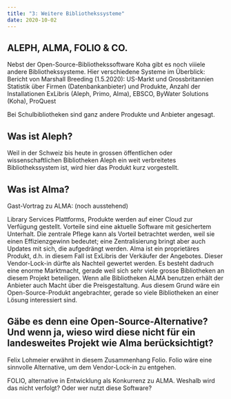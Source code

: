 ```yaml
---
title: "3: Weitere Bibliothekssysteme"
date: 2020-10-02
---
```



## ALEPH, ALMA, FOLIO & CO.
Nebst der Open-Source-Bibliothekssoftware Koha gibt es noch viiiele andere Bibliothekssysteme. 
Hier verschiedene Systeme im Überblick:
Bericht von Marshall Breeding (1.5.2020):
US-Markt und Grossbritannien Statistik über Firmen (Datenbankanbieter) und Produkte, Anzahl der Installationen
ExLibris (Aleph, Primo, Alma), EBSCO, ByWater Solutions (Koha), ProQuest

Bei Schulbibliotheken sind ganz andere Produkte und Anbieter angesagt.

## Was ist Aleph?
Weil in der Schweiz bis heute in grossen öffentlichen oder wissenschaftlichen Bibliotheken Aleph ein weit verbreitetes Bibliothekssystem ist, wird hier das Produkt kurz vorgestellt.


## Was ist Alma?
Gast-Vortrag zu ALMA: (noch ausstehend)

Library Services Plattforms, Produkte werden auf einer Cloud zur Verfügung gestellt. Vorteile sind eine aktuelle Software mit gesichertem Unterhalt. Die zentrale Pflege kann als Vorteil betrachtet werden, weil sie einen Effizienzgewinn bedeutet; eine Zentralisierung bringt aber auch Updates mit sich, die aufgedrängt werden. Alma ist ein proprietäres Produkt, d.h. in diesem Fall ist ExLibris der Verkäufer der Angebotes. Dieser Vendor-Lock-in dürfte als Nachteil gewertet werden. Es besteht dadruch eine enorme Marktmacht, gerade weil sich sehr viele grosse Bibliotheken an diesem Projekt beteiligen. Wenn alle Bibliotheken ALMA benutzen erhält der Anbieter auch Macht über die Preisgestaltung. Aus diesem Grund wäre ein Open-Source-Produkt angebrachter, gerade so viele Bibliotheken an einer Lösung interessiert sind. 

## Gäbe es denn eine Open-Source-Alternative? Und wenn ja, wieso wird diese nicht für ein landesweites Projekt wie Alma berücksichtigt?
Felix Lohmeier erwähnt in diesem Zusammenhang Folio. Folio wäre eine sinnvolle Alternative, um dem Vendor-Lock-in zu entgehen.

FOLIO, alternative in Entwicklung als Konkurrenz zu ALMA. Weshalb wird das nicht verfolgt? Oder wer nutzt diese Software?

